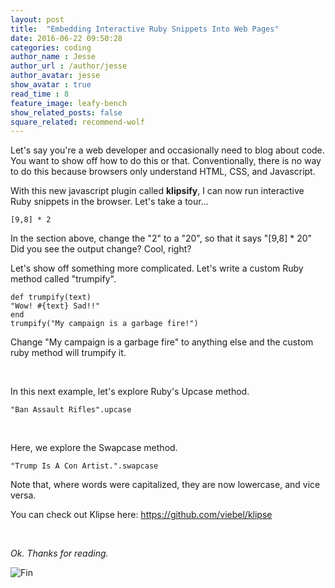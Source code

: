 ```yaml
---
layout: post
title:  "Embedding Interactive Ruby Snippets Into Web Pages"
date: 2016-06-22 09:50:28
categories: coding
author_name : Jesse
author_url : /author/jesse
author_avatar: jesse
show_avatar : true
read_time : 8
feature_image: leafy-bench
show_related_posts: false
square_related: recommend-wolf
---
```



<p>Let's say you're a web developer and occasionally need to blog about code.
You want to show off how to do this or that. Conventionally, there is no way
to do this because browsers only understand HTML, CSS, and Javascript.</p>

<p>With this new javascript plugin called <strong>klipsify</strong>, I can now
run interactive Ruby snippets in the browser. Let's take a tour...</p>


<pre><code class="language-klipse-eval-ruby">[9,8] * 2
</code></pre>

In the section above, change the "2" to a "20", so that it says "[9,8] * 20"
Did you see the output change? Cool, right?


Let's show off something more complicated. Let's write a custom Ruby method
called "trumpify".

<pre><code class="language-klipse-eval-ruby">def trumpify(text)
"Wow! #{text} Sad!!"
end
trumpify("My campaign is a garbage fire!")
</code></pre>

<p>Change "My campaign is a garbage fire" to anything else and the custom ruby
method will trumpify it.</p>

<br>

In this next example, let's explore Ruby's Upcase method.

<pre><code class="language-klipse-eval-ruby">"Ban Assault Rifles".upcase
</code></pre>

<br>

<p>Here, we explore the Swapcase method.</p>

<pre><code class="language-klipse-eval-ruby">"Trump Is A Con Artist.".swapcase
</code></pre>

Note that, where words were capitalized, they are now lowercase, and vice versa.

You can check out Klipse here: https://github.com/viebel/klipse

<br>

*Ok. Thanks for reading.*

![Fin](http://2.bp.blogspot.com/-d94FNkb_Zxc/Tij3o8NE77I/AAAAAAAAAdw/DeZlPhbh2uM/s1600/fin.png)







<link rel="stylesheet" type="text/css" href="http://app.klipse.tech/css/codemirror.css">

<script>
    window.klipse_settings = {
        selector_eval_ruby: '.language-klipse-eval-ruby', // css selector for the html elements you want to klipsify
    };
</script>
<script src="http://cdn.opalrb.org/opal/current/opal.min.js"></script>
<script src="http://cdn.opalrb.org/opal/current/opal-parser.min.js"></script>
<script src="http://app.klipse.tech/plugin/js/klipse_plugin.js"></script>
